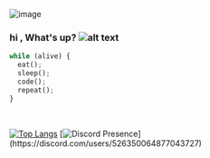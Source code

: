 ![image](https://i.imgur.com/8SggKJt.gif)


### hi , What's up?       ![alt text](https://i.imgur.com/auRW6IX.gif "Logo Title Text 1"  )
  
  ```python
while (alive) {
    eat();
    sleep();
    code();
    repeat();
}
```

<br>


  
[![Top Langs](https://github-readme-stats.vercel.app/api/top-langs/?username=XOOLE&bg_color=0d1117&border_color=0d1117&theme=radical)](https://github.com/anuraghazra/github-readme-stats) [![Discord Presence](https://lanyard-profile-readme.vercel.app/api/526350064877043727?theme=dark&bg=0D1117&animated=true&hideDiscrim=true&borderRadius=30px&idleMessage=Probably%20doing%20something%20else...)](https://discord.com/users/526350064877043727)
  

 



</details>
